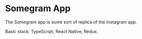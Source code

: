 # Somegram App

The Somegram app is some sort of replica of the Instagram app.

Basic stack: TypeScript, React Native, Redux.
